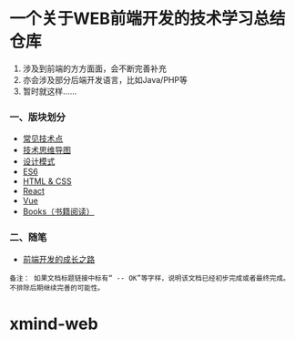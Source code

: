 # 一个关于WEB前端开发的技术学习总结仓库
1. 涉及到前端的方方面面，会不断完善补充
2. 亦会涉及部分后端开发语言，比如Java/PHP等
3. 暂时就这样......

### 一、版块划分
- [常见技术点](https://github.com/bobo88/web-front/tree/main/%E5%B8%B8%E8%A7%81%E6%8A%80%E6%9C%AF%E7%82%B9)
- [技术思维导图](https://github.com/bobo88/web-front/tree/main/%E6%8A%80%E6%9C%AF%E6%80%9D%E7%BB%B4%E5%AF%BC%E5%9B%BE)
- [设计模式](https://github.com/bobo88/web-front/tree/main/%E8%AE%BE%E8%AE%A1%E6%A8%A1%E5%BC%8F)
- [ES6](https://github.com/bobo88/web-front/tree/main/ES6)
- [HTML & CSS](https://github.com/bobo88/web-front/tree/main/HTML%20%26%20CSS)
- [React](https://github.com/bobo88/web-front/tree/main/react)
- [Vue](https://github.com/bobo88/web-front/tree/main/vue)
- [Books（书籍阅读）](https://github.com/bobo88/web-front/tree/main/books)

### 二、随笔
- [前端开发的成长之路]()

```
备注： 如果文档标题链接中标有“ -- OK”等字样，说明该文档已经初步完成或者最终完成。不排除后期继续完善的可能性。
```

# xmind-web
